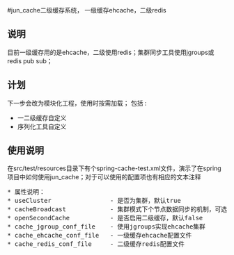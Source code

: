#jun_cache二级缓存系统， 一级缓存ehcache，二级redis
## 说明
目前一级缓存用的是ehcache，二级使用redis；集群同步工具使用jgroups或redis pub sub；
## 计划
下一步会改为模块化工程，使用时按需加载；
包括 :
 <ul>
 <li>一二级缓存自定义</li>
 <li>序列化工具自定义</li>
 </ul>

## 使用说明
在src/test/resources目录下有个spring-cache-test.xml文件，演示了在spring项目中如何使用jun_cache；对于可以使用的配置项也有相应的文本注释
<pre>
* 属性说明：
* useCluster                - 是否为集群，默认true
* cacheBroadcast            - 集群模式下个节点数据同步的机制，可选择为：REDIS_PUBSUB/JGROUPS_MULTICAST
* openSecondCache           - 是否启用二级缓存，默认false
* cache_jgroup_conf_file    - 使用jgroups实现ehcache集群
* cache_ehcache_conf_file   - 一级缓存ehcache配置文件
* cache_redis_conf_file     - 二级缓存redis配置文件
</pre>